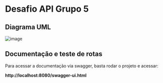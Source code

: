 # Desafio API Grupo 5



## Diagrama UML
![image](/uploads/3545804ae4de9fb3b28cae41715ea653/image.png)

## Documentação e teste de rotas

Para acessar a documentação via swagger, basta rodar o projeto e acessar:

**http://localhost:8080/swagger-ui.html**

